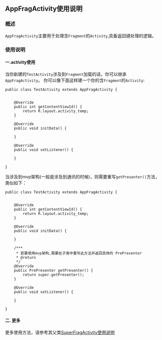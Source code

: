 ## AppFragActivity使用说明

### 概述
`AppFragActivity`主要用于处理含`Fragment`的`Activity`,具备返回键处理的逻辑。

### 使用说明
#### 一.activity使用
当你新建的`TestActivity`涉及到`Fragment`加载的话，你可以继承`AppFragActivity`。
你可以像下面这样建一个你的含`Fragment`的`Activity`:
```
public class TestActivity extends AppFragActivity {
    
    
    @Override
    public int getContentViewId() {
        return R.layout.activity_temp;
    }

    @Override
    public void initData() {

    }

    @Override
    public void setListener() {

    }
    
}
```
当涉及到mvp架构(一般是涉及到通讯的时候)，则需要重写`getPresenter()`方法，类似如下：
```
public class TestActivity extends AppFragActivity {


    @Override
    public int getContentViewId() {
        return R.layout.activity_temp;
    }

    @Override
    public void initData() {

    }

    /***
     * 若要使用mvp架构,需要在子类中重写此方法并返回具体的 PrePresenter
     * @return
     */
    @Override
    public PrePresenter getPresenter() {
        return super.getPresenter();
    }

    @Override
    public void setListener() {

    }

}
```
#### 二. 更多
更多使用方法，请参考其父类[SuperFragActivity使用说明](https://github.com/ShaoqiangPei/AndroidLibrary/blob/master/read/SuperFragActivity%E4%BD%BF%E7%94%A8%E8%AF%B4%E6%98%8E.md)

